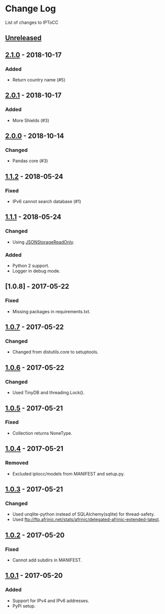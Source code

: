 # Change Log

List of changes to IPToCC

## [Unreleased]

## [2.1.0] - 2018-10-17
### Added
- Return country name (#5)

## [2.0.1] - 2018-10-17
### Added
- More Shields (#3)

## [2.0.0] - 2018-10-14
### Changed
- Pandas core (#3)

## [1.1.2] - 2018-05-24
### Fixed
- IPv6 cannot search database (#1)

## [1.1.1] - 2018-05-24
### Changed
- Using [JSONStorageReadOnly](https://github.com/msiemens/tinydb/issues/136).

### Added
- Python 2 support.
- Logger in debug mode.

## [1.0.8] - 2017-05-22
### Fixed
- Missing packages in requirements.txt.

## [1.0.7] - 2017-05-22
### Changed
- Changed from distutils.core to setuptools.

## [1.0.6] - 2017-05-22
### Changed
- Used TinyDB and threading.Lock().

## [1.0.5] - 2017-05-21
### Fixed
- Collection returns NoneType.

## [1.0.4] - 2017-05-21
### Removed
- Excluded iptocc/models from MANIFEST and setup.py.

## [1.0.3] - 2017-05-21
### Changed
- Used unqlite-python instead of SQLAlchemy(sqlite) for thread-safety.
- Used ftp://ftp.afrinic.net/stats/afrinic/delegated-afrinic-extended-latest.

## [1.0.2] - 2017-05-20
### Fixed
- Cannot add subdirs in MANIFEST.

## [1.0.1] - 2017-05-20
### Added
- Support for IPv4 and IPv6 addresses.
- PyPi setup.

[Unreleased]: https://github.com/Code-ReaQtor/IPToCC/compare/2.1.0...master
[2.1.0]: https://github.com/Code-ReaQtor/IPToCC/releases/tag/2.1.0
[2.0.1]: https://github.com/Code-ReaQtor/IPToCC/releases/tag/2.0.1
[2.0.0]: https://github.com/Code-ReaQtor/IPToCC/releases/tag/2.0.0
[1.1.2]: https://github.com/Code-ReaQtor/IPToCC/releases/tag/1.1.2
[1.1.1]: https://github.com/Code-ReaQtor/IPToCC/releases/tag/1.1.1
[1.0.7]: https://github.com/Code-ReaQtor/IPToCC/releases/tag/1.0.7
[1.0.6]: https://github.com/Code-ReaQtor/IPToCC/releases/tag/1.0.6
[1.0.5]: https://github.com/Code-ReaQtor/IPToCC/releases/tag/1.0.5
[1.0.4]: https://github.com/Code-ReaQtor/IPToCC/releases/tag/1.0.4
[1.0.3]: https://github.com/Code-ReaQtor/IPToCC/releases/tag/1.0.3
[1.0.2]: https://github.com/Code-ReaQtor/IPToCC/releases/tag/1.0.2
[1.0.1]: https://github.com/Code-ReaQtor/IPToCC/releases/tag/1.0.1
